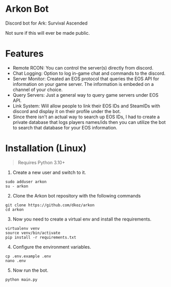 # Arkon Bot
Discord bot for Ark: Survival Ascended

Not sure if this will ever be made public.

# Features
- Remote RCON: You can control the server(s) directly from discord.
- Chat Logging: Option to log in-game chat and commands to the discord.
- Server Monitor: Created an EOS protocol that queries the EOS API for information on your game server. The information is embeded on a channel of your choice.
- Query Servers: Just a general way to query game servers under EOS API.
- Link System: Will allow people to link their EOS IDs and SteamIDs with discord and display it on their profile under the bot.
 - Since there isn't an actual way to search up EOS IDs, I had to create a private database that logs players names/ids then you can utilize the bot to search that database for your EOS information.

# Installation (Linux)
>Requires Python 3.10+

1. Create a new user and switch to it.
```
sudo adduser arkon
su - arkon
```
2. Clone the Arkon bot repository with the following commands
```
git clone https://github.com/dkoz/arkon
cd arkon
```
3. Now you need to create a virtual env and install the requirements.
```
virtualenv venv
source venv/bin/activate
pip install -r requirements.txt
```
4. Configure the environment variables.
```
cp .env.example .env
nano .env
```
5. Now run the bot.
```
python main.py
```

